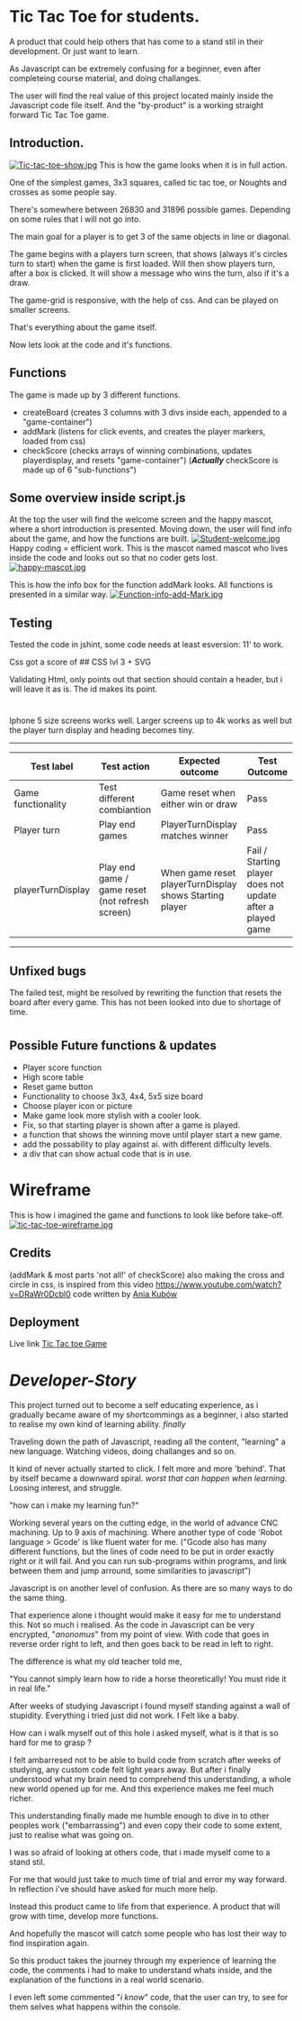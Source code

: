 # Tic Tac Toe for students.

A product that could help others that has come to a stand stil in their development. Or just want to learn.

 As Javascript can be extremely confusing for a beginner, even after completeing course material, and doing challanges. 

The user will find the real value of this project located mainly inside the Javascript code file itself.
And the "by-product" is a working straight forward Tic Tac Toe game.

## Introduction.

[![Tic-tac-toe-show.jpg](https://i.postimg.cc/3WMNwkJL/Tic-tac-toe-show.jpg)](https://postimg.cc/RJR4sVtf)
This is how the game looks when it is in full action.

One of the simplest games, 3x3 squares, called tic tac toe, or Noughts and crosses as some people say. 

There's somewhere between 26830 and 31896 possible games. Depending on some rules that i will not go into. 

The main goal for a player is to get 3 of the same objects in line or diagonal. 

The game begins with a players turn screen, that shows (always it's circles turn to start) when the game is first loaded. 
Will then show players turn, after a box is clicked. 
It will show a message who wins the turn, also if it's a draw. 

The game-grid is responsive, with the help of css. And can be played on smaller screens. 

That's everything about the game itself. 

Now lets look at the code and it's functions. 

## Functions

The game is made up by 3 different functions. 

 - createBoard   (creates 3 columns with 3 divs inside each, appended to a "game-container")
 - addMark        (listens for click events, and creates the player markers, loaded from css)
 - checkScore    (checks arrays of winning combinations, updates playerdisplay, and resets "game-container") 
(***Actually*** checkScore is made up of 6 "sub-functions")

## Some overview inside script.js

At the top the user will find the welcome screen and the happy mascot, where a short introduction is presented.
Moving down, the user will find info about the game, and how the functions are built. 
[![Student-welcome.jpg](https://i.postimg.cc/mkc6Vqwz/Student-welcome.jpg)](https://postimg.cc/fSNKR81D)
Happy coding = efficient work. This is the mascot named mascot who lives inside the code and looks out so that no coder gets lost.
[![happy-mascot.jpg](https://i.postimg.cc/76KGVPP9/happy-mascot.jpg)](https://postimg.cc/jwJSqb7n)

This is how the info box for the function addMark looks. All functions is presented in a similar way.
[![Function-info-add-Mark.jpg](https://i.postimg.cc/K80bqKSd/Function-info-add-Mark.jpg)](https://postimg.cc/9DwszQfp)

## Testing

Tested the code in jshint, some code needs at least esversion: 11' to work. 

Css got a score of ## CSS lvl 3 + SVG

Validating Html, only points out that section should contain a header, but i will leave it as is. The id makes its point.
#

Iphone 5 size screens works well. 
Larger screens up to 4k works as well but the player turn display and heading becomes tiny. 

----
| Test label |Test action  |Expected outcome|Test Outcome|
|--|--|--|--|
| Game functionality |Test different combiantion  |Game reset when either win or draw |Pass|
|Player turn |Play end games |PlayerTurnDisplay matches winner|Pass|
|playerTurnDisplay|Play end game / game reset (not refresh screen)|When game reset playerTurnDisplay shows Starting player |Fail / Starting player does not update after a played game 

---

## Unfixed bugs

The failed test, might be resolved by rewriting the function that resets the board after every game. 
This has not been looked into due to shortage of time.
#

## Possible Future functions & updates

 - Player score function
 - High score table
 - Reset game button
 - Functionality to choose 3x3, 4x4, 5x5 size board
 - Choose player icon or picture
 - Make game look more stylish with a cooler look.
 - Fix, so that starting player is shown after a game is played.
 -  a function that shows the winning move until player start a new game.
 - add the possability to play against ai. with different difficulty levels.
 - a div that can show actual code that is in use.
# Wireframe

This is how i imagined the game and functions to look like before take-off.
[![tic-tac-toe-wireframe.jpg](https://i.postimg.cc/bNk7vxWg/tic-tac-toe-wireframe.jpg)](https://postimg.cc/kBM11bnR)

## Credits

  (addMark & most parts 'not all!' of checkScore) also making the cross and circle in css, is inspired from this video https://www.youtube.com/watch?v=DRaWr0Dcbl0 code written by [Ania Kubów](https://www.youtube.com/@AniaKubow) 

## Deployment
Live link [Tic Tac toe Game](https://togothor.github.io/Tic-Tac-Toe/)

# *Developer-Story*
 
 This project turned out to become a self educating experience, as i gradually became aware of my shortcommings as a beginner, i also started to realise my own kind of learning ability. *finally*
 
Traveling down the path of Javascript, reading all the content, "learning" a new language.
Watching videos, doing challanges and so on.

It kind of never actually started to click. I felt more and more 'behind'. 
That by itself became a downward spiral. *worst that can happen when learning*. 
Loosing interest, and struggle.

"how can i make my learning fun?"
 
Working several years on the cutting edge, in the world of advance CNC machining. 
Up to 9 axis of machining.
Where another type of code 'Robot language > Gcode' is like fluent water for me. 
("Gcode also has many different functions, but the lines of code need to be put in order exactly right or it will fail. And you can run sub-programs within programs, and link between them and jump arround, some similarities to javascript") 

Javascript is on another level of confusion. As there are so many ways to do the same thing. 

That experience alone i thought would make it easy for me to understand this. Not so much i realised.
As the code in Javascript can be very encrypted, "*anonomus*" from my point of view. With code that goes in reverse order right to left, and then goes back to be read in left to right. 

The difference is what my old teacher told me, 

"You cannot simply learn how to ride a horse theoretically! You must ride it in real life." 

After weeks of studying Javascript i found myself standing against a wall of stupidity. Everything i tried just did not work.
I Felt like a baby. 

How can i walk myself out of this hole i asked myself, what is it that is so hard for me to grasp ?  

I felt ambarresed not to be able to build code from scratch after weeks of studying, any custom code felt light years away. 
But after i finally understood what my brain need to comprehend this understanding, a whole new world opened up for me.
And this experience makes me feel much richer. 

This understanding finally made me humble enough to dive in to other peoples work ("embarrassing") and even copy their code to some extent, just to realise what was going on. 

I was so afraid of looking at others code, that i made myself come to a stand stil. 

For me that would just take to much time of trial and error my way forward. In reflection i've should have asked for much more help.

Instead this product came to life from that experience.
A product that will grow with time, develop more functions. 

And hopefully the mascot will catch some people who has lost their way to find inspiration again.  

So this product takes the journey through my experience of learning the code, the comments i had to make to understand whats inside, and the explanation of the functions in a real world scenario.

I even left some commented "*i know*" code, that the user can try, to see for them selves what happens within the console. 

